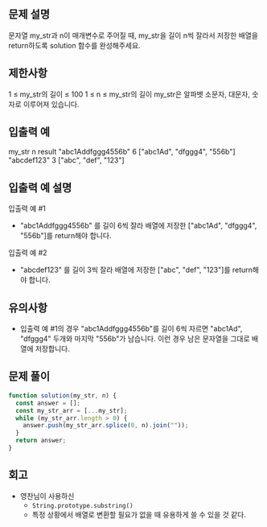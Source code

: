 ## 문제 설명

문자열 my_str과 n이 매개변수로 주어질 때, my_str을 길이 n씩 잘라서 저장한 배열을 return하도록 solution 함수를 완성해주세요.

## 제한사항

1 ≤ my_str의 길이 ≤ 100
1 ≤ n ≤ my_str의 길이
my_str은 알파벳 소문자, 대문자, 숫자로 이루어져 있습니다.

## 입출력 예

my_str n result
"abc1Addfggg4556b" 6 ["abc1Ad", "dfggg4", "556b"]
"abcdef123" 3 ["abc", "def", "123"]

## 입출력 예 설명

입출력 예 #1

- "abc1Addfggg4556b" 를 길이 6씩 잘라 배열에 저장한 ["abc1Ad", "dfggg4", "556b"]를 return해야 합니다.

입출력 예 #2

- "abcdef123" 를 길이 3씩 잘라 배열에 저장한 ["abc", "def", "123"]를 return해야 합니다.

## 유의사항

- 입출력 예 #1의 경우 "abc1Addfggg4556b"를 길이 6씩 자르면 "abc1Ad", "dfggg4" 두개와 마지막 "556b"가 남습니다. 이런 경우 남은 문자열을 그대로 배열에 저장합니다.

## 문제 풀이

```js
function solution(my_str, n) {
  const answer = [];
  const my_str_arr = [...my_str];
  while (my_str_arr.length > 0) {
    answer.push(my_str_arr.splice(0, n).join(""));
  }
  return answer;
}
```

## 회고

- 영찬님이 사용하신
  - `String.prototype.substring()`
  - 특정 상황에서 배열로 변환할 필요가 없을 때 유용하게 쓸 수 있을 것 같다.
